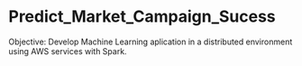 # Predict_Market_Campaign_Sucess
Objective: Develop Machine Learning aplication in a distributed environment using AWS services with Spark.
